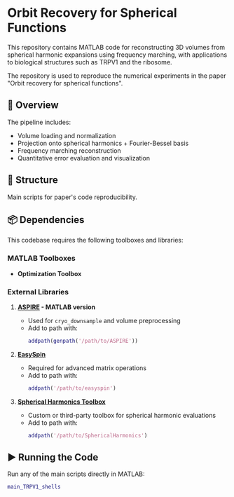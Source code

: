 # Orbit Recovery for Spherical Functions

This repository contains MATLAB code for reconstructing 3D volumes from spherical harmonic expansions using frequency marching, with applications to biological structures such as TRPV1 and the ribosome.

The repository is used to reproduce the numerical experiments in the paper "Orbit recovery for spherical functions".

## 🧪 Overview

The pipeline includes:
- Volume loading and normalization
- Projection onto spherical harmonics + Fourier-Bessel basis
- Frequency marching reconstruction
- Quantitative error evaluation and visualization

## 📁 Structure
Main scripts for paper's code reproducibility.


## 📦 Dependencies

This codebase requires the following toolboxes and libraries:

### MATLAB Toolboxes
- **Optimization Toolbox**

### External Libraries
1. **[ASPIRE](https://github.com/ComputationalCryoEM/ASPIRE-Python) - MATLAB version**
   - Used for `cryo_downsample` and volume preprocessing
   - Add to path with:  
     ```matlab
     addpath(genpath('/path/to/ASPIRE'))
     ```

2. **[EasySpin](https://easyspin.org/)**
   - Required for advanced matrix operations
   - Add to path with:  
     ```matlab
     addpath('/path/to/easyspin')
     ```

3. **[Spherical Harmonics Toolbox](https://github.com/polarch/Spherical-Harmonic-Transform/)**
   - Custom or third-party toolbox for spherical harmonic evaluations
   - Add to path with:  
     ```matlab
     addpath('/path/to/SphericalHarmonics')
     ```

## ▶️ Running the Code

Run any of the main scripts directly in MATLAB:

```matlab
main_TRPV1_shells

